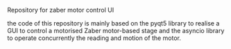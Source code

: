 Repository for zaber motor control UI

the code of this repository is mainly based on the pyqt5 library to realise a GUI to control a motorised Zaber motor-based stage and the asyncio library to operate concurrently the reading and motion of the motor.
